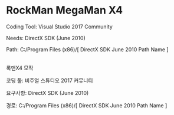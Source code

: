 # RockMan MegaMan X4

Coding Tool: Visual Studio 2017 Community<p>
Needs: DirectX SDK (June 2010)<p>
Path: C:/Program Files (x86)/[ DirectX SDK June 2010 Path Name ]<p>

<br>
록맨X4 모작<p>

코딩 툴: 비주얼 스튜디오 2017 커뮤니티<p>
요구사항: DirectX SDK (June 2010)<p>
경로: C:/Program Files (x86)/[ DirectX SDK June 2010 Path Name ]<p>
